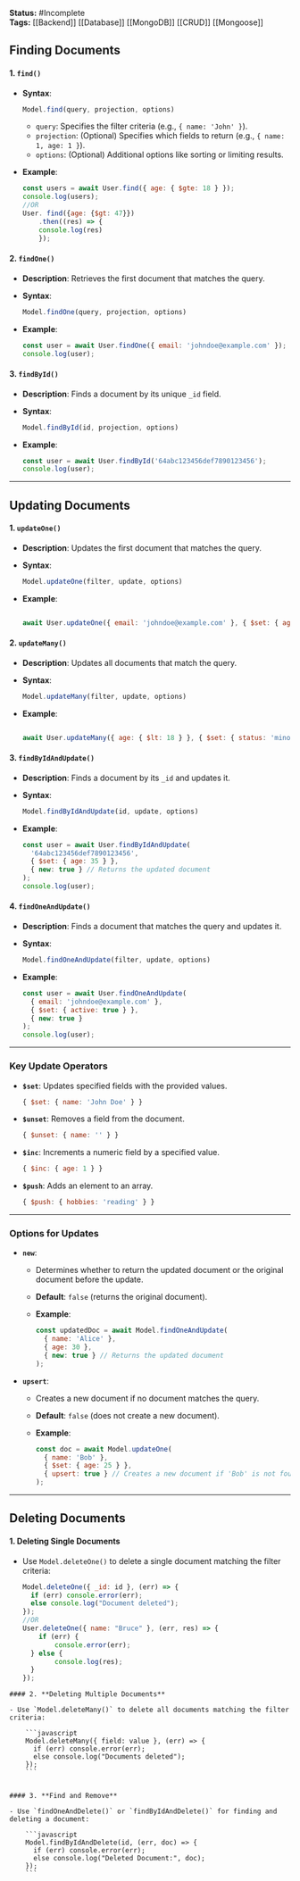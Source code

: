 
**Status:** #Incomplete  
**Tags:**  [[Backend]] [[Database]] [[MongoDB]] [[CRUD]] [[Mongoose]]

## Finding Documents

#### **1. `find()`**  


- **Syntax**:
    
    ```javascript
    Model.find(query, projection, options)
    ```
    
    - `query`: Specifies the filter criteria (e.g., `{ name: 'John' }`).
    - `projection`: (Optional) Specifies which fields to return (e.g., `{ name: 1, age: 1 }`).
    - `options`: (Optional) Additional options like sorting or limiting results.
- **Example**:
    
    ```javascript
    const users = await User.find({ age: { $gte: 18 } });
    console.log(users);
	//OR
	User. find({age: {$gt: 47}})
		.then((res) => {
		console.log(res)
		});
    ```
    

#### **2. `findOne()`**

- **Description**: Retrieves the first document that matches the query.
- **Syntax**:
    
    ```javascript
    Model.findOne(query, projection, options)
    ```
    
- **Example**:
    
    ```javascript
    const user = await User.findOne({ email: 'johndoe@example.com' });
    console.log(user);
    ```
    

#### **3. `findById()`**

- **Description**: Finds a document by its unique `_id` field.
- **Syntax**:
    
    ```javascript
    Model.findById(id, projection, options)
    ```
    
- **Example**:
    
    ```javascript
    const user = await User.findById('64abc123456def7890123456');
    console.log(user);
    ```
    

---

## **Updating Documents**

#### **1. `updateOne()`**

- **Description**: Updates the first document that matches the query.
- **Syntax**:
    
    ```javascript
    Model.updateOne(filter, update, options)
    ```
    
- **Example**:
    
    ```javascript
    
    await User.updateOne({ email: 'johndoe@example.com' }, { $set: { age: 30 } });
    
    ```
    

#### **2. `updateMany()`**

- **Description**: Updates all documents that match the query.
- **Syntax**:
    
    ```javascript
    Model.updateMany(filter, update, options)
    ```
    
- **Example**:
    
    ```javascript
    
    await User.updateMany({ age: { $lt: 18 } }, { $set: { status: 'minor' } });
    
    ```
    

#### **3. `findByIdAndUpdate()`**

- **Description**: Finds a document by its `_id` and updates it.
- **Syntax**:
    
    ```javascript
    Model.findByIdAndUpdate(id, update, options)
    ```
    
- **Example**:
    
    ```javascript
    const user = await User.findByIdAndUpdate(
      '64abc123456def7890123456',
      { $set: { age: 35 } },
      { new: true } // Returns the updated document
    );
    console.log(user);
    ```
    

#### **4. `findOneAndUpdate()`**

- **Description**: Finds a document that matches the query and updates it.
- **Syntax**:
    
    ```javascript
    Model.findOneAndUpdate(filter, update, options)
    ```
    
- **Example**:
    
    ```javascript
    const user = await User.findOneAndUpdate(
      { email: 'johndoe@example.com' },
      { $set: { active: true } },
      { new: true }
    );
    console.log(user);
    ```
    

---

### **Key Update Operators**

- **`$set`**: Updates specified fields with the provided values.
    
    ```javascript
    { $set: { name: 'John Doe' } }
    ```
    
- **`$unset`**: Removes a field from the document.
    
    ```javascript
    { $unset: { name: '' } }
    ```
    
- **`$inc`**: Increments a numeric field by a specified value.
    
    ```javascript
    { $inc: { age: 1 } }
    ```
    
- **`$push`**: Adds an element to an array.
    
    ```javascript
    { $push: { hobbies: 'reading' } }
    ```
    

---
### **Options for Updates**

- **`new`**:
    
    - Determines whether to return the updated document or the original document before the update.
    - **Default**: `false` (returns the original document).
    - **Example**:
        
        ```javascript
        const updatedDoc = await Model.findOneAndUpdate(
          { name: 'Alice' },
          { age: 30 },
          { new: true } // Returns the updated document
        );
        ```
        
- **`upsert`**:
    
    - Creates a new document if no document matches the query.
    - **Default**: `false` (does not create a new document).
    - **Example**:
        
        ```javascript
        const doc = await Model.updateOne(
          { name: 'Bob' },
          { $set: { age: 25 } },
          { upsert: true } // Creates a new document if 'Bob' is not found
        );
        ```

---

## Deleting Documents

#### 1. **Deleting Single Documents**

- Use `Model.deleteOne()` to delete a single document matching the filter criteria:
    
    ```javascript
    Model.deleteOne({ _id: id }, (err) => {
      if (err) console.error(err);
      else console.log("Document deleted");
    });
    //OR
    User.deleteOne({ name: "Bruce" }, (err, res) => {
		if (err) {
		    console.error(err);
	  } else {
		    console.log(res);
	  }
	});
```
#### 2. **Deleting Multiple Documents**

- Use `Model.deleteMany()` to delete all documents matching the filter criteria:
    
    ```javascript
    Model.deleteMany({ field: value }, (err) => {
      if (err) console.error(err);
      else console.log("Documents deleted");
    });
    ```
    

#### 3. **Find and Remove**

- Use `findOneAndDelete()` or `findByIdAndDelete()` for finding and deleting a document:
    
    ```javascript
    Model.findByIdAndDelete(id, (err, doc) => {
      if (err) console.error(err);
      else console.log("Deleted Document:", doc);
    });
    ```
    



